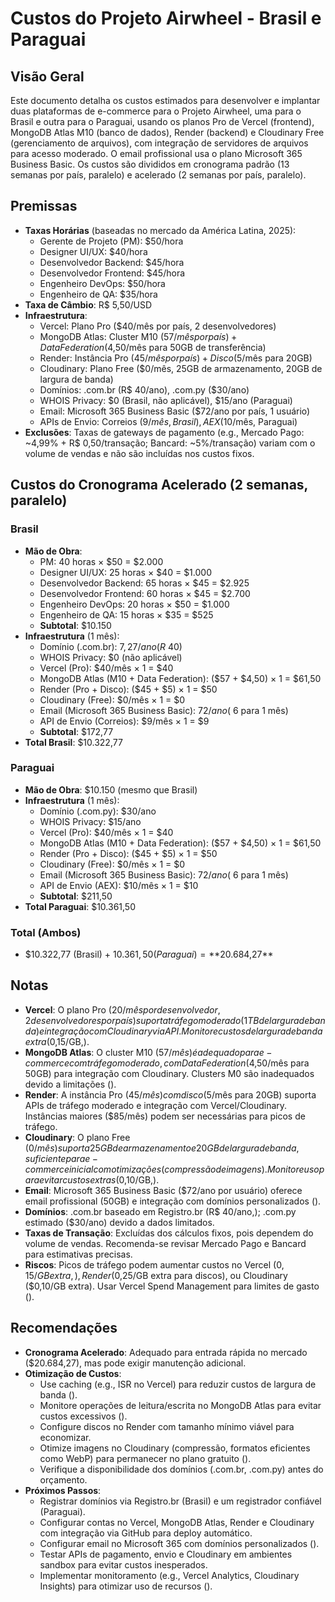 # Custos do Projeto Airwheel - Brasil e Paraguai

## Visão Geral
Este documento detalha os custos estimados para desenvolver e implantar duas plataformas de e-commerce para o Projeto Airwheel, uma para o Brasil e outra para o Paraguai, usando os planos Pro de Vercel (frontend), MongoDB Atlas M10 (banco de dados), Render (backend) e Cloudinary Free (gerenciamento de arquivos), com integração de servidores de arquivos para acesso moderado. O email profissional usa o plano Microsoft 365 Business Basic. Os custos são divididos em cronograma padrão (13 semanas por país, paralelo) e acelerado (2 semanas por país, paralelo).

## Premissas
- **Taxas Horárias** (baseadas no mercado da América Latina, 2025):
  - Gerente de Projeto (PM): $50/hora
  - Designer UI/UX: $40/hora
  - Desenvolvedor Backend: $45/hora
  - Desenvolvedor Frontend: $45/hora
  - Engenheiro DevOps: $50/hora
  - Engenheiro de QA: $35/hora
- **Taxa de Câmbio**: R$ 5,50/USD
- **Infraestrutura**:
  - Vercel: Plano Pro ($40/mês por país, 2 desenvolvedores)
  - MongoDB Atlas: Cluster M10 ($57/mês por país) + Data Federation ($4,50/mês para 50GB de transferência)
  - Render: Instância Pro ($45/mês por país) + Disco ($5/mês para 20GB)
  - Cloudinary: Plano Free ($0/mês, 25GB de armazenamento, 20GB de largura de banda)
  - Domínios: .com.br (R$ 40/ano), .com.py ($30/ano)
  - WHOIS Privacy: $0 (Brasil, não aplicável), $15/ano (Paraguai)
  - Email: Microsoft 365 Business Basic ($72/ano por país, 1 usuário)
  - APIs de Envio: Correios ($9/mês, Brasil), AEX ($10/mês, Paraguai)
- **Exclusões**: Taxas de gateways de pagamento (e.g., Mercado Pago: ~4,99% + R$ 0,50/transação; Bancard: ~5%/transação) variam com o volume de vendas e não são incluídas nos custos fixos.

## Custos do Cronograma Acelerado (2 semanas, paralelo)
### Brasil
- **Mão de Obra**:
  - PM: 40 horas × $50 = $2.000
  - Designer UI/UX: 25 horas × $40 = $1.000
  - Desenvolvedor Backend: 65 horas × $45 = $2.925
  - Desenvolvedor Frontend: 60 horas × $45 = $2.700
  - Engenheiro DevOps: 20 horas × $50 = $1.000
  - Engenheiro de QA: 15 horas × $35 = $525
  - **Subtotal**: $10.150
- **Infraestrutura** (1 mês):
  - Domínio (.com.br): $7,27/ano (R$ 40)
  - WHOIS Privacy: $0 (não aplicável)
  - Vercel (Pro): $40/mês × 1 = $40
  - MongoDB Atlas (M10 + Data Federation): ($57 + $4,50) × 1 = $61,50
  - Render (Pro + Disco): ($45 + $5) × 1 = $50
  - Cloudinary (Free): $0/mês × 1 = $0
  - Email (Microsoft 365 Business Basic): $72/ano (~$6 para 1 mês)
  - API de Envio (Correios): $9/mês × 1 = $9
  - **Subtotal**: $172,77
- **Total Brasil**: $10.322,77

### Paraguai
- **Mão de Obra**: $10.150 (mesmo que Brasil)
- **Infraestrutura** (1 mês):
  - Domínio (.com.py): $30/ano
  - WHOIS Privacy: $15/ano
  - Vercel (Pro): $40/mês × 1 = $40
  - MongoDB Atlas (M10 + Data Federation): ($57 + $4,50) × 1 = $61,50
  - Render (Pro + Disco): ($45 + $5) × 1 = $50
  - Cloudinary (Free): $0/mês × 1 = $0
  - Email (Microsoft 365 Business Basic): $72/ano (~$6 para 1 mês)
  - API de Envio (AEX): $10/mês × 1 = $10
  - **Subtotal**: $211,50
- **Total Paraguai**: $10.361,50

### Total (Ambos)
- $10.322,77 (Brasil) + $10.361,50 (Paraguai) = **$20.684,27**

## Notas
- **Vercel**: O plano Pro ($20/mês por desenvolvedor, 2 desenvolvedores por país) suporta tráfego moderado (1TB de largura de banda) e integração com Cloudinary via API. Monitore custos de largura de banda extra ($0,15/GB,).
- **MongoDB Atlas**: O cluster M10 ($57/mês) é adequado para e-commerce com tráfego moderado, com Data Federation ($4,50/mês para 50GB) para integração com Cloudinary. Clusters M0 são inadequados devido a limitações ().
- **Render**: A instância Pro ($45/mês) com disco ($5/mês para 20GB) suporta APIs de tráfego moderado e integração com Vercel/Cloudinary. Instâncias maiores ($85/mês) podem ser necessárias para picos de tráfego.
- **Cloudinary**: O plano Free ($0/mês) suporta 25GB de armazenamento e 20GB de largura de banda, suficiente para e-commerce inicial com otimizações (compressão de imagens). Monitore uso para evitar custos extras ($0,10/GB,).
- **Email**: Microsoft 365 Business Basic ($72/ano por usuário) oferece email profissional (50GB) e integração com domínios personalizados ().
- **Domínios**: .com.br baseado em Registro.br (R$ 40/ano,); .com.py estimado ($30/ano) devido a dados limitados.
- **Taxas de Transação**: Excluídas dos cálculos fixos, pois dependem do volume de vendas. Recomenda-se revisar Mercado Pago e Bancard para estimativas precisas.
- **Riscos**: Picos de tráfego podem aumentar custos no Vercel ($0,15/GB extra,), Render ($0,25/GB extra para discos), ou Cloudinary ($0,10/GB extra). Usar Vercel Spend Management para limites de gasto ().

## Recomendações
- **Cronograma Acelerado**: Adequado para entrada rápida no mercado ($20.684,27), mas pode exigir manutenção adicional.
- **Otimização de Custos**:
  - Use caching (e.g., ISR no Vercel) para reduzir custos de largura de banda ().
  - Monitore operações de leitura/escrita no MongoDB Atlas para evitar custos excessivos ().
  - Configure discos no Render com tamanho mínimo viável para economizar.
  - Otimize imagens no Cloudinary (compressão, formatos eficientes como WebP) para permanecer no plano gratuito ().
  - Verifique a disponibilidade dos domínios (.com.br, .com.py) antes do orçamento.
- **Próximos Passos**:
  - Registrar domínios via Registro.br (Brasil) e um registrador confiável (Paraguai).
  - Configurar contas no Vercel, MongoDB Atlas, Render e Cloudinary com integração via GitHub para deploy automático.
  - Configurar email no Microsoft 365 com domínios personalizados ().
  - Testar APIs de pagamento, envio e Cloudinary em ambientes sandbox para evitar custos inesperados.
  - Implementar monitoramento (e.g., Vercel Analytics, Cloudinary Insights) para otimizar uso de recursos ().
